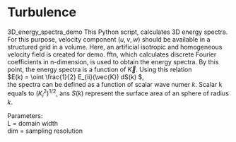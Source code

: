 # Turbulence
3D_energy_spectra_demo
This Python script, calculates 3D energy spectra. For this purpose, velocity component $(u, v, w)$ should be available in a structured grid in a volume.
Here, an artificial isotropic and homogeneous velocity field is created for demo.
fftn, which calculates discrete Fourier coefficients in n-dimension, is used to obtain the energy spectra. By this point, the energy spectra is a function of $\vec{K}$. Using this relation \
$E(k) = \oint \frac{1}{2} E_{ii}(\vec{K}) dS(k) $, \
the spectra can be defined as a function of scalar wave numer $k$. Scalar k equals to $(K_{i}^2)^{1/2}$, ans $S(k)$ represent the surface area of an sphere of radius $k$.

Parameters: \
L = domain width \
dim = sampling resolution
